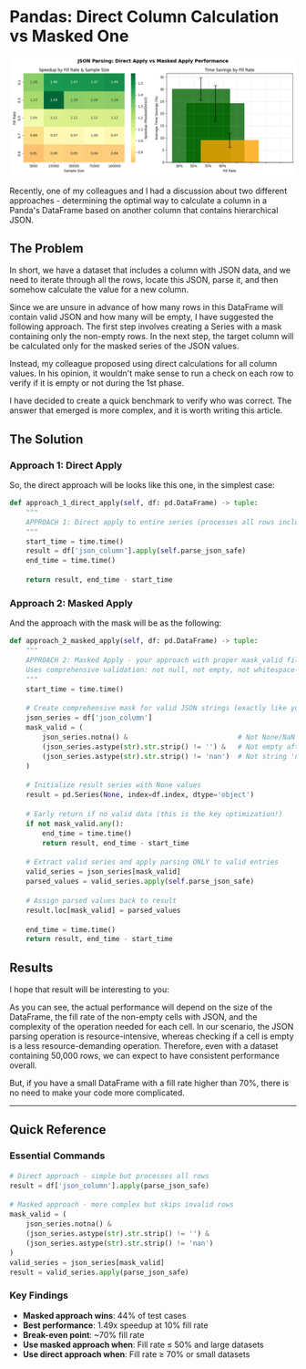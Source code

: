 # Pandas: Direct Column Calculation vs Masked One

![JSON Parsing: Direct Apply vs Masked Apply Performance](./images/benchmark.png)

Recently, one of my colleagues and I had a discussion about two different approaches - determining the optimal way to calculate a column in a Panda's DataFrame based on another column that contains hierarchical JSON.

## The Problem

In short, we have a dataset that includes a column with JSON data, and we need to iterate through all the rows, locate this JSON, parse it, and then somehow calculate the value for a new column.

Since we are unsure in advance of how many rows in this DataFrame will contain valid JSON and how many will be empty, I have suggested the following approach. The first step involves creating a Series with a mask containing only the non-empty rows. In the next step, the target column will be calculated only for the masked series of the JSON values.

Instead, my colleague proposed using direct calculations for all column values. In his opinion, it wouldn't make sense to run a check on each row to verify if it is empty or not during the 1st phase.

I have decided to create a quick benchmark to verify who was correct. The answer that emerged is more complex, and it is worth writing this article.

## The Solution

### Approach 1: Direct Apply

So, the direct approach will be looks like this one, in the simplest case:

```python
def approach_1_direct_apply(self, df: pd.DataFrame) -> tuple:
    """
    APPROACH 1: Direct apply to entire series (processes all rows including nulls)
    """
    start_time = time.time()
    result = df['json_column'].apply(self.parse_json_safe)
    end_time = time.time()
    
    return result, end_time - start_time
```

### Approach 2: Masked Apply

And the approach with the mask will be as the following:

```python
def approach_2_masked_apply(self, df: pd.DataFrame) -> tuple:
    """
    APPROACH 2: Masked Apply - your approach with proper mask_valid filtering
    Uses comprehensive validation: not null, not empty, not whitespace-only
    """
    start_time = time.time()
    
    # Create comprehensive mask for valid JSON strings (exactly like your example)
    json_series = df['json_column']
    mask_valid = (
        json_series.notna() &                           # Not None/NaN
        (json_series.astype(str).str.strip() != '') &   # Not empty after strip
        (json_series.astype(str).str.strip() != 'nan')  # Not string 'nan'
    )
    
    # Initialize result series with None values
    result = pd.Series(None, index=df.index, dtype='object')
    
    # Early return if no valid data (this is the key optimization!)
    if not mask_valid.any():
        end_time = time.time()
        return result, end_time - start_time
    
    # Extract valid series and apply parsing ONLY to valid entries
    valid_series = json_series[mask_valid]
    parsed_values = valid_series.apply(self.parse_json_safe)
    
    # Assign parsed values back to result
    result.loc[mask_valid] = parsed_values
    
    end_time = time.time()
    return result, end_time - start_time
```

## Results

I hope that result will be interesting to you:

As you can see, the actual performance will depend on the size of the DataFrame, the fill rate of the non-empty cells with JSON, and the complexity of the operation needed for each cell. In our scenario, the JSON parsing operation is resource-intensive, whereas checking if a cell is empty is a less resource-demanding operation. Therefore, even with a dataset containing 50,000 rows, we can expect to have consistent performance overall.

But, if you have a small DataFrame with a fill rate higher than 70%, there is no need to make your code more complicated.

---

## Quick Reference

### Essential Commands
```python
# Direct approach - simple but processes all rows
result = df['json_column'].apply(parse_json_safe)

# Masked approach - more complex but skips invalid rows
mask_valid = (
    json_series.notna() & 
    (json_series.astype(str).str.strip() != '') & 
    (json_series.astype(str).str.strip() != 'nan')
)
valid_series = json_series[mask_valid]
result = valid_series.apply(parse_json_safe)
```

### Key Findings
- **Masked approach wins**: 44% of test cases
- **Best performance**: 1.49x speedup at 10% fill rate
- **Break-even point**: ~70% fill rate
- **Use masked approach when**: Fill rate ≤ 50% and large datasets
- **Use direct approach when**: Fill rate ≥ 70% or small datasets